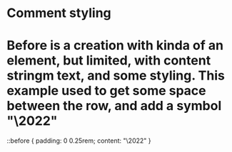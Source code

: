 # Comment styling

# Before is a creation with kinda of an element, but limited, with content stringm text, and some styling. This example used to get some space between the row, and add a symbol "\2022"

::before {
    padding: 0 0.25rem; 
    content: "\2022"
}



